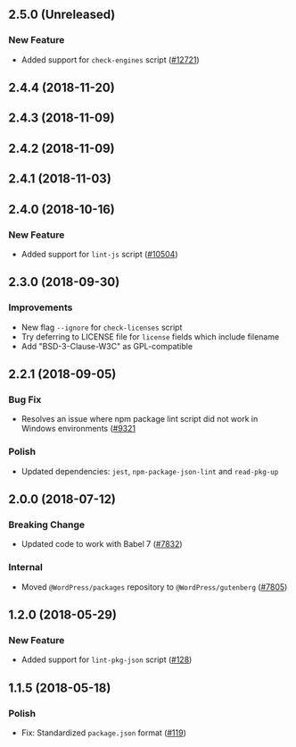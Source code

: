 ## 2.5.0 (Unreleased)

### New Feature

- Added support for `check-engines` script ([#12721](https://github.com/WordPress/gutenberg/pull/12721))

## 2.4.4 (2018-11-20)

## 2.4.3 (2018-11-09)

## 2.4.2 (2018-11-09)

## 2.4.1 (2018-11-03)

## 2.4.0 (2018-10-16)

### New Feature

- Added support for `lint-js` script ([#10504](https://github.com/WordPress/gutenberg/pull/10504))

## 2.3.0 (2018-09-30)

### Improvements

- New flag `--ignore` for `check-licenses` script
- Try deferring to LICENSE file for `license` fields which include filename
- Add "BSD-3-Clause-W3C" as GPL-compatible

## 2.2.1 (2018-09-05)

### Bug Fix

- Resolves an issue where npm package lint script did not work in Windows environments ([#9321](https://github.com/WordPress/gutenberg/pull/9321)

### Polish

- Updated dependencies: `jest`, `npm-package-json-lint` and `read-pkg-up`

## 2.0.0 (2018-07-12)

### Breaking Change

- Updated code to work with Babel 7 ([#7832](https://github.com/WordPress/gutenberg/pull/7832))

### Internal

- Moved `@WordPress/packages` repository to `@WordPress/gutenberg` ([#7805](https://github.com/WordPress/gutenberg/pull/7805))

## 1.2.0 (2018-05-29)

### New Feature

- Added support for `lint-pkg-json` script ([#128](https://github.com/WordPress/packages/pull/128))

## 1.1.5 (2018-05-18)

### Polish

- Fix: Standardized `package.json` format ([#119](https://github.com/WordPress/packages/pull/119))
